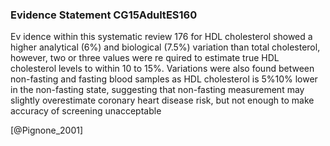 ### Evidence Statement CG15AdultES160
Ev idence within this systematic review 176 for HDL cholesterol showed a higher analytical (6%) and biological (7.5%) variation than total cholesterol, however, two or three values were re quired to estimate true HDL cholesterol levels to within 10 to 15%. Variations were also found between non-fasting and fasting blood samples as HDL cholesterol is 5%10% lower in the non-fasting state, suggesting that non-fasting measurement may slightly overestimate coronary heart disease risk, but not enough to make accuracy of screening unacceptable



[@Pignone_2001]
